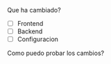 Que ha cambiado?

- [ ] Frontend
- [ ] Backend
- [ ] Configuracion

Como puedo probar los cambios?

